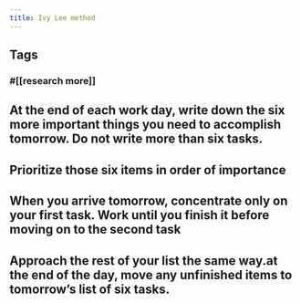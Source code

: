 ```yaml
---
title: Ivy Lee method
---
```


## Tags
### #[[research more]]
## At the end of each work day, write down the six more important things you need to accomplish tomorrow. Do not write more than six tasks.
## Prioritize those six items in order of importance
## When you arrive tomorrow, concentrate only on your first task. Work until you finish it before moving on to the second task
## Approach the rest of your list the same way.at the end of the day, move any unfinished items to tomorrow’s list of six tasks.
##
